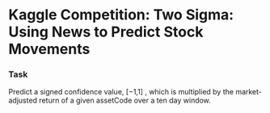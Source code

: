 # Kaggle Competition: Two Sigma: Using News to Predict Stock Movements


### Task
Predict a signed confidence value, [−1,1] , which is multiplied by the market-adjusted return of a given assetCode over a ten day window. 
